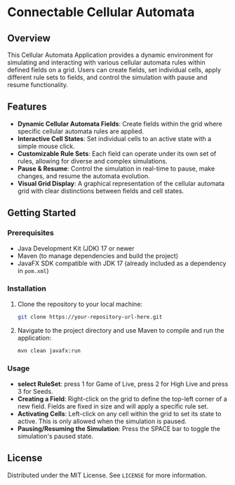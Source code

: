 # Connectable Cellular Automata 

## Overview

This Cellular Automata Application provides a dynamic environment for simulating and interacting with various cellular automata rules within defined fields on a grid. Users can create fields, set individual cells, apply different rule sets to fields, and control the simulation with pause and resume functionality.

## Features

- **Dynamic Cellular Automata Fields**: Create fields within the grid where specific cellular automata rules are applied.
- **Interactive Cell States**: Set individual cells to an active state with a simple mouse click.
- **Customizable Rule Sets**: Each field can operate under its own set of rules, allowing for diverse and complex simulations.
- **Pause & Resume**: Control the simulation in real-time to pause, make changes, and resume the automata evolution.
- **Visual Grid Display**: A graphical representation of the cellular automata grid with clear distinctions between fields and cell states.

## Getting Started

### Prerequisites

- Java Development Kit (JDK) 17 or newer
- Maven (to manage dependencies and build the project)
- JavaFX SDK compatible with JDK 17 (already included as a dependency in `pom.xml`)

### Installation

1. Clone the repository to your local machine:

   ```sh
   git clone https://your-repository-url-here.git
   ```

2. Navigate to the project directory and use Maven to compile and run the application:

   ```sh
   mvn clean javafx:run
   ```

### Usage

- **select RuleSet**: press 1 for Game of Live, press 2 for High Live and press 3 for Seeds.
- **Creating a Field**: Right-click on the grid to define the top-left corner of a new field. Fields are fixed in size and will apply a specific rule set.
- **Activating Cells**: Left-click on any cell within the grid to set its state to active. This is only allowed when the simulation is paused.
- **Pausing/Resuming the Simulation**: Press the SPACE bar to toggle the simulation's paused state.

## License

Distributed under the MIT License. See `LICENSE` for more information.
